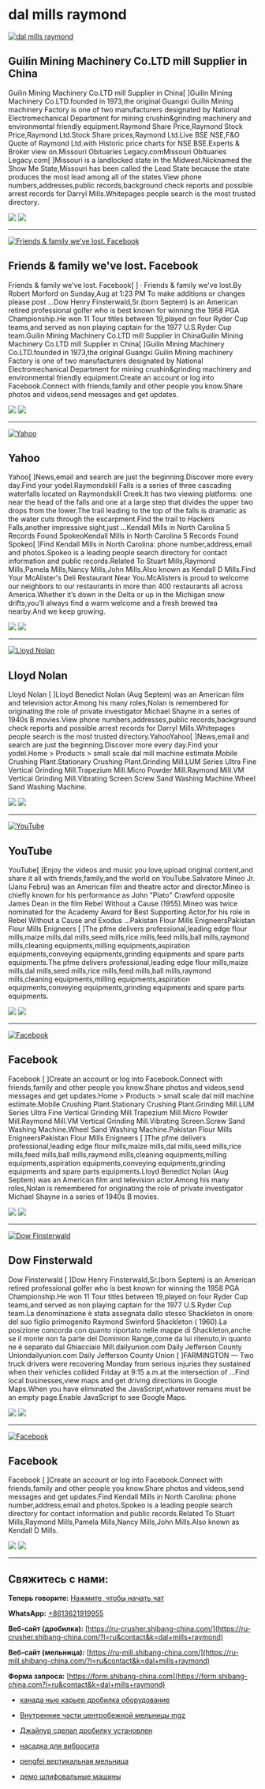 # dal mills raymond

<a href="https://swt.shibang-china.com/?l=ru&img&k=dal+mills+raymond" target="_blank">![dal mills raymond](http://static.shibang-china.com/all-800x300/1531.jpg)</a>

## Guilin Mining Machinery Co.LTD mill Supplier in China
Guilin Mining Machinery Co.LTD mill Supplier in China[ ]Guilin Mining Machinery Co.LTD.founded in 1973,the original Guangxi Guilin Mining machinery Factory is one of two manufacturers designated by National Electromechanical Department for mining crushin&amp;grinding machinery and environmental friendly equipment.Raymond Share Price,Raymond Stock Price,Raymond Ltd.Stock Share prices,Raymond Ltd.Live BSE NSE,F&amp;O Quote of Raymond Ltd.with Historic price charts for NSE BSE.Experts &amp; Broker view on.Missouri Obituaries Legacy.comMissouri Obituaries Legacy.com[ ]Missouri is a landlocked state in the Midwest.Nicknamed the Show Me State,Missouri has been called the Lead State because the state produces the most lead among all of the states.View phone numbers,addresses,public records,background check reports and possible arrest records for Darryl Mills.Whitepages people search is the most trusted directory.


<a href="https://whatsapp.shibangsoft.com/WhatsApp.php" target="_blank" title="WhatsApp">![](http://static.shibang-china.com/icon/whatsapp.png)</a> <a href="https://swt.shibang-china.com/?l=ru&icon&k=dal+mills+raymond" target="_blank">![](http://static.shibang-china.com/icon/chat-ru.png)</a>

---

<a href="https://swt.shibang-china.com/?l=ru&img&k=dal+mills+raymond" target="_blank">![Friends &amp; family we've lost. Facebook](http://static.shibang-china.com/all-800x300/603.jpg)</a>

## Friends &amp; family we've lost. Facebook
Friends &amp; family we've lost. Facebook[ ]&nbsp;&#0183;&#32;Friends &amp; family we've lost.By Robert Morford on Sunday,Aug at 1:23 PM To make additions or changes please post …Dow Henry Finsterwald,Sr.(born Septem) is an American retired professional golfer who is best known for winning the 1958 PGA Championship.He won 11 Tour titles between 19,played on four Ryder Cup teams,and served as non playing captain for the 1977 U.S.Ryder Cup team.Guilin Mining Machinery Co.LTD mill Supplier in ChinaGuilin Mining Machinery Co.LTD mill Supplier in China[ ]Guilin Mining Machinery Co.LTD.founded in 1973,the original Guangxi Guilin Mining machinery Factory is one of two manufacturers designated by National Electromechanical Department for mining crushin&amp;grinding machinery and environmental friendly equipment.Create an account or log into Facebook.Connect with friends,family and other people you know.Share photos and videos,send messages and get updates.


<a href="https://whatsapp.shibangsoft.com/WhatsApp.php" target="_blank" title="WhatsApp">![](http://static.shibang-china.com/icon/whatsapp.png)</a> <a href="https://swt.shibang-china.com/?l=ru&icon&k=dal+mills+raymond" target="_blank">![](http://static.shibang-china.com/icon/chat-ru.png)</a>

---

<a href="https://swt.shibang-china.com/?l=ru&img&k=dal+mills+raymond" target="_blank">![Yahoo](http://static.shibang-china.com/all-800x300/1163.jpg)</a>

## Yahoo
Yahoo[ ]News,email and search are just the beginning.Discover more every day.Find your yodel.Raymondskill Falls is a series of three cascading waterfalls located on Raymondskill Creek.It has two viewing platforms: one near the head of the falls and one at a large step that divides the upper two drops from the lower.The trail leading to the top of the falls is dramatic as the water cuts through the escarpment.Find the trail to Hackers Falls,another impressive sight,just …Kendall Mills in North Carolina 5 Records Found SpokeoKendall Mills in North Carolina 5 Records Found Spokeo[ ]Find Kendall Mills in North Carolina: phone number,address,email and photos.Spokeo is a leading people search directory for contact information and public records.Related To Stuart Mills,Raymond Mills,Pamela Mills,Nancy Mills,John Mills.Also known as Kendall D Mills.Find Your McAlister's Deli Restaurant Near You.McAlisters is proud to welcome our neighbors to our restaurants in more than 400 restaurants all across America.Whether it’s down in the Delta or up in the Michigan snow drifts,you’ll always find a warm welcome and a fresh brewed tea nearby.And we keep growing.


<a href="https://whatsapp.shibangsoft.com/WhatsApp.php" target="_blank" title="WhatsApp">![](http://static.shibang-china.com/icon/whatsapp.png)</a> <a href="https://swt.shibang-china.com/?l=ru&icon&k=dal+mills+raymond" target="_blank">![](http://static.shibang-china.com/icon/chat-ru.png)</a>

---

<a href="https://swt.shibang-china.com/?l=ru&img&k=dal+mills+raymond" target="_blank">![Lloyd Nolan](http://static.shibang-china.com/all-800x300/1417.jpg)</a>

## Lloyd Nolan
Lloyd Nolan [ ]Lloyd Benedict Nolan (Aug Septem) was an American film and television actor.Among his many roles,Nolan is remembered for originating the role of private investigator Michael Shayne in a series of 1940s B movies.View phone numbers,addresses,public records,background check reports and possible arrest records for Darryl Mills.Whitepages people search is the most trusted directory.YahooYahoo[ ]News,email and search are just the beginning.Discover more every day.Find your yodel.Home &gt; Products &gt; small scale dal mill machine estimate.Mobile Crushing Plant.Stationary Crushing Plant.Grinding Mill.LUM Series Ultra Fine Vertical Grinding Mill.Trapezium Mill.Micro Powder Mill.Raymond Mill.VM Vertical Grinding Mill.Vibrating Screen.Screw Sand Washing Machine.Wheel Sand Washing Machine.


<a href="https://whatsapp.shibangsoft.com/WhatsApp.php" target="_blank" title="WhatsApp">![](http://static.shibang-china.com/icon/whatsapp.png)</a> <a href="https://swt.shibang-china.com/?l=ru&icon&k=dal+mills+raymond" target="_blank">![](http://static.shibang-china.com/icon/chat-ru.png)</a>

---

<a href="https://swt.shibang-china.com/?l=ru&img&k=dal+mills+raymond" target="_blank">![YouTube](http://static.shibang-china.com/all-800x300/1156.jpg)</a>

## YouTube
YouTube[ ]Enjoy the videos and music you love,upload original content,and share it all with friends,family,and the world on YouTube.Salvatore Mineo Jr.(Janu Febru) was an American film and theatre actor and director.Mineo is chiefly known for his performance as John &quot;Plato&quot; Crawford opposite James Dean in the film Rebel Without a Cause (1955).Mineo was twice nominated for the Academy Award for Best Supporting Actor,for his role in Rebel Without a Cause and Exodus …Pakistan Flour Mills EnigneersPakistan Flour Mills Enigneers [ ]The pfme delivers professional,leading edge flour mills,maize mills,dal mills,seed mills,rice mills,feed mills,ball mills,raymond mills,cleaning equipments,milling equipments,aspiration equipments,conveying equipments,grinding equipments and spare parts equipments.The pfme delivers professional,leading edge flour mills,maize mills,dal mills,seed mills,rice mills,feed mills,ball mills,raymond mills,cleaning equipments,milling equipments,aspiration equipments,conveying equipments,grinding equipments and spare parts equipments.


<a href="https://whatsapp.shibangsoft.com/WhatsApp.php" target="_blank" title="WhatsApp">![](http://static.shibang-china.com/icon/whatsapp.png)</a> <a href="https://swt.shibang-china.com/?l=ru&icon&k=dal+mills+raymond" target="_blank">![](http://static.shibang-china.com/icon/chat-ru.png)</a>

---

<a href="https://swt.shibang-china.com/?l=ru&img&k=dal+mills+raymond" target="_blank">![Facebook](http://static.shibang-china.com/all-800x300/908.jpg)</a>

## Facebook
Facebook [ ]Create an account or log into Facebook.Connect with friends,family and other people you know.Share photos and videos,send messages and get updates.Home &gt; Products &gt; small scale dal mill machine estimate.Mobile Crushing Plant.Stationary Crushing Plant.Grinding Mill.LUM Series Ultra Fine Vertical Grinding Mill.Trapezium Mill.Micro Powder Mill.Raymond Mill.VM Vertical Grinding Mill.Vibrating Screen.Screw Sand Washing Machine.Wheel Sand Washing Machine.Pakistan Flour Mills EnigneersPakistan Flour Mills Enigneers [ ]The pfme delivers professional,leading edge flour mills,maize mills,dal mills,seed mills,rice mills,feed mills,ball mills,raymond mills,cleaning equipments,milling equipments,aspiration equipments,conveying equipments,grinding equipments and spare parts equipments.Lloyd Benedict Nolan (Aug Septem) was an American film and television actor.Among his many roles,Nolan is remembered for originating the role of private investigator Michael Shayne in a series of 1940s B movies.


<a href="https://whatsapp.shibangsoft.com/WhatsApp.php" target="_blank" title="WhatsApp">![](http://static.shibang-china.com/icon/whatsapp.png)</a> <a href="https://swt.shibang-china.com/?l=ru&icon&k=dal+mills+raymond" target="_blank">![](http://static.shibang-china.com/icon/chat-ru.png)</a>

---

<a href="https://swt.shibang-china.com/?l=ru&img&k=dal+mills+raymond" target="_blank">![Dow Finsterwald](http://static.shibang-china.com/all-800x300/1435.jpg)</a>

## Dow Finsterwald
Dow Finsterwald [ ]Dow Henry Finsterwald,Sr.(born Septem) is an American retired professional golfer who is best known for winning the 1958 PGA Championship.He won 11 Tour titles between 19,played on four Ryder Cup teams,and served as non playing captain for the 1977 U.S.Ryder Cup team.La denominazione &#232; stata assegnata dallo stesso Shackleton in onore del suo figlio primogenito Raymond Swinford Shackleton ( 1960).La posizione concorda con quanto riportato nelle mappe di Shackleton,anche se il monte non fa parte del Dominion Range,come da lui ritenuto,in quanto ne &#232; separato dal Ghiacciaio Mill.dailyunion.com Daily Jefferson County Uniondailyunion.com Daily Jefferson County Union [ ]FARMINGTON — Two truck drivers were recovering Monday from serious injuries they sustained when their vehicles collided Friday at 9:15 a.m.at the intersection of …Find local businesses,view maps and get driving directions in Google Maps.When you have eliminated the JavaScript,whatever remains must be an empty page.Enable JavaScript to see Google Maps.


<a href="https://whatsapp.shibangsoft.com/WhatsApp.php" target="_blank" title="WhatsApp">![](http://static.shibang-china.com/icon/whatsapp.png)</a> <a href="https://swt.shibang-china.com/?l=ru&icon&k=dal+mills+raymond" target="_blank">![](http://static.shibang-china.com/icon/chat-ru.png)</a>

---

<a href="https://swt.shibang-china.com/?l=ru&img&k=dal+mills+raymond" target="_blank">![Facebook](http://static.shibang-china.com/all-800x300/1041.jpg)</a>

## Facebook
Facebook [ ]Create an account or log into Facebook.Connect with friends,family and other people you know.Share photos and videos,send messages and get updates.Find Kendall Mills in North Carolina: phone number,address,email and photos.Spokeo is a leading people search directory for contact information and public records.Related To Stuart Mills,Raymond Mills,Pamela Mills,Nancy Mills,John Mills.Also known as Kendall D Mills.

<a href="https://whatsapp.shibangsoft.com/WhatsApp.php" target="_blank" title="WhatsApp">![](http://static.shibang-china.com/icon/whatsapp.png)</a> <a href="https://swt.shibang-china.com/?l=ru&icon&k=dal+mills+raymond" target="_blank">![](http://static.shibang-china.com/icon/chat-ru.png)</a>

---
## Свяжитесь с нами:

**Теперь говорите:** [Нажмите, чтобы начать чат](https://swt.shibang-china.com?l=ru&contact&k=dal+mills+raymond)

**WhatsApp:**  [+8613621919955](https://whatsapp.shibangsoft.com/WhatsApp.php)

**Веб-сайт (дробилка):** [https://ru-crusher.shibang-china.com/](https://ru-crusher.shibang-china.com/?l=ru&contact&k=dal+mills+raymond)

**Веб-сайт (мельница):** [https://ru-mill.shibang-china.com/](https://ru-mill.shibang-china.com/?l=ru&contact&k=dal+mills+raymond)

**Форма запроса:** [https://form.shibang-china.com](https://form.shibang-china.com?l=ru&contact&k=dal+mills+raymond)

* [канада нью карьер дробилка оборудование](../108/%D0%BA%D0%B0%D0%BD%D0%B0%D0%B4%D0%B0%20%D0%BD%D1%8C%D1%8E%20%D0%BA%D0%B0%D1%80%D1%8C%D0%B5%D1%80%20%D0%B4%D1%80%D0%BE%D0%B1%D0%B8%D0%BB%D0%BA%D0%B0%20%D0%BE%D0%B1%D0%BE%D1%80%D1%83%D0%B4%D0%BE%D0%B2%D0%B0%D0%BD%D0%B8%D0%B5.md)

* [Внутренние части центробежной мельницы mgz](../117/%D0%92%D0%BD%D1%83%D1%82%D1%80%D0%B5%D0%BD%D0%BD%D0%B8%D0%B5%20%D1%87%D0%B0%D1%81%D1%82%D0%B8%20%D1%86%D0%B5%D0%BD%D1%82%D1%80%D0%BE%D0%B1%D0%B5%D0%B6%D0%BD%D0%BE%D0%B9%20%D0%BC%D0%B5%D0%BB%D1%8C%D0%BD%D0%B8%D1%86%D1%8B%20mgz.md)

* [Джайпур сделал дробилку установлен](../119/%D0%94%D0%B6%D0%B0%D0%B9%D0%BF%D1%83%D1%80%20%D1%81%D0%B4%D0%B5%D0%BB%D0%B0%D0%BB%20%D0%B4%D1%80%D0%BE%D0%B1%D0%B8%D0%BB%D0%BA%D1%83%20%D1%83%D1%81%D1%82%D0%B0%D0%BD%D0%BE%D0%B2%D0%BB%D0%B5%D0%BD.md)

* [насадка для вибросита](../112/%D0%BD%D0%B0%D1%81%D0%B0%D0%B4%D0%BA%D0%B0%20%D0%B4%D0%BB%D1%8F%20%D0%B2%D0%B8%D0%B1%D1%80%D0%BE%D1%81%D0%B8%D1%82%D0%B0.md)

* [pengfei вертикальная мельница](../119/pengfei%20%D0%B2%D0%B5%D1%80%D1%82%D0%B8%D0%BA%D0%B0%D0%BB%D1%8C%D0%BD%D0%B0%D1%8F%20%D0%BC%D0%B5%D0%BB%D1%8C%D0%BD%D0%B8%D1%86%D0%B0.md)

* [демо шлифовальные машины](../107/%D0%B4%D0%B5%D0%BC%D0%BE%20%D1%88%D0%BB%D0%B8%D1%84%D0%BE%D0%B2%D0%B0%D0%BB%D1%8C%D0%BD%D1%8B%D0%B5%20%D0%BC%D0%B0%D1%88%D0%B8%D0%BD%D1%8B.md)